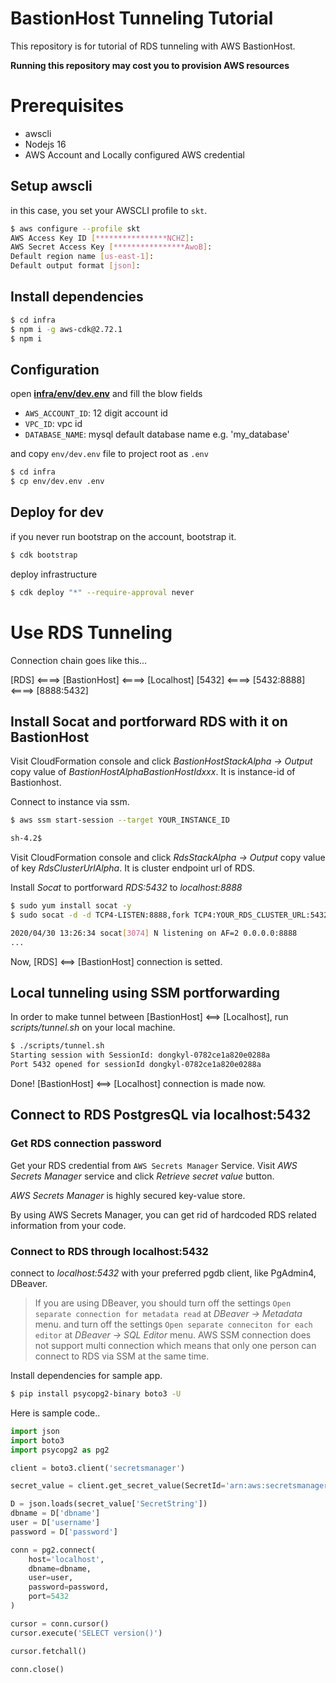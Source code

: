 # BastionHost Tunneling Tutorial

This repository is for tutorial of RDS tunneling with AWS BastionHost.

**Running this repository may cost you to provision AWS resources**

# Prerequisites

- awscli
- Nodejs 16
- AWS Account and Locally configured AWS credential

## Setup awscli

in this case, you set your AWSCLI profile to `skt`.

```bash
$ aws configure --profile skt
AWS Access Key ID [****************NCHZ]:
AWS Secret Access Key [****************AwoB]:
Default region name [us-east-1]:
Default output format [json]:
```

## Install dependencies

```bash
$ cd infra
$ npm i -g aws-cdk@2.72.1
$ npm i
```

## Configuration

open [**infra/env/dev.env**](/infra/env/dev.env) and fill the blow fields

- `AWS_ACCOUNT_ID`: 12 digit account id
- `VPC_ID`: vpc id
- `DATABASE_NAME`: mysql default database name e.g. 'my_database'

and copy `env/dev.env` file to project root as `.env`

```bash
$ cd infra
$ cp env/dev.env .env
```

## Deploy for dev

if you never run bootstrap on the account, bootstrap it.

```bash
$ cdk bootstrap
```

deploy infrastructure

```bash
$ cdk deploy "*" --require-approval never
```

# Use RDS Tunneling

Connection chain goes like this...

[RDS] <====> [BastionHost] <====> [Localhost]
[5432] <====> [5432:8888] <====> [8888:5432]

## Install Socat and portforward RDS with it on BastionHost

Visit CloudFormation console and click _BastionHostStackAlpha -> Output_
copy value of _BastionHostAlphaBastionHostIdxxx_.
It is instance-id of Bastionhost.

Connect to instance via ssm.

```bash
$ aws ssm start-session --target YOUR_INSTANCE_ID

sh-4.2$
```

Visit CloudFormation console and click _RdsStackAlpha -> Output_
copy value of key _RdsClusterUrlAlpha_. It is cluster endpoint url of RDS.

Install _Socat_ to portforward _RDS:5432_ to _localhost:8888_

```bash
$ sudo yum install socat -y
$ sudo socat -d -d TCP4-LISTEN:8888,fork TCP4:YOUR_RDS_CLUSTER_URL:5432

2020/04/30 13:26:34 socat[3074] N listening on AF=2 0.0.0.0:8888
...
```

Now, [RDS] <==> [BastionHost] connection is setted.

## Local tunneling using SSM portforwarding

In order to make tunnel between [BastionHost] <==> [Localhost], run _scripts/tunnel.sh_ on your local machine.

```bash
$ ./scripts/tunnel.sh
Starting session with SessionId: dongkyl-0782ce1a820e0288a
Port 5432 opened for sessionId dongkyl-0782ce1a820e0288a
```

Done! [BastionHost] <==> [Localhost] connection is made now.

## Connect to RDS PostgresQL via localhost:5432

### Get RDS connection password

Get your RDS credential from `AWS Secrets Manager` Service. Visit _AWS Secrets Manager_ service and click _Retrieve secret value_ button.

_AWS Secrets Manager_ is highly secured key-value store.

By using AWS Secrets Manager, you can get rid of hardcoded RDS related information from your code.

### Connect to RDS through localhost:5432

connect to _localhost:5432_ with your preferred pgdb client, like PgAdmin4, DBeaver.

> If you are using DBeaver, you should turn off the settings `Open separate connection for metadata read` at _DBeaver -> Metadata_ menu.
> and turn off the settings `Open separate conneciton for each editor` at _DBeaver -> SQL Editor_ menu.
> AWS SSM connection does not support multi connection which means that only one person can connect to RDS via SSM at the same time.

Install dependencies for sample app.

```bash
$ pip install psycopg2-binary boto3 -U
```

Here is sample code..

```python
import json
import boto3
import psycopg2 as pg2

client = boto3.client('secretsmanager')

secret_value = client.get_secret_value(SecretId='arn:aws:secretsmanager:ap-northeast-2:929831892372:secret:RdsClusterAlphaSecretxxx-xxx-xxx')

D = json.loads(secret_value['SecretString'])
dbname = D['dbname']
user = D['username']
password = D['password']

conn = pg2.connect(
    host='localhost',
    dbname=dbname,
    user=user,
    password=password,
    port=5432
)

cursor = conn.cursor()
cursor.execute('SELECT version()')

cursor.fetchall()

conn.close()
```
